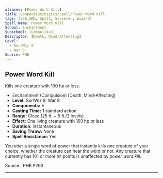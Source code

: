 ```yaml
---
aliases: [Power Word Kill]
title: Compendium/Basics/Spell/Power Word Kill
tags: [35E_SRD, Spell, Sorcerer, Wizard]
Spell Name: Power Word Kill
School: Enchantment
Subschool: (Compulsion)
Descriptor: [Death, Mind-Affecting]
Level:
  - Sor/Wiz 9
  - War 9
Source: PHB
---
```



## Power Word Kill

Kills one creature with 100 hp or less.

*   Enchantment (Compulsion) [Death, Mind-Affecting]
*   **Level:** Sor/Wiz 9, War 9
*   **Components:** V
*   **Casting Time:** 1 standard action
*   **Range:** Close (25 ft. + 5 ft./2 levels)
*   **Effect:** One living creature with 100 hp or less
*   **Duration:** Instantaneous
*   **Saving Throw:** None
*   **Spell Resistance:** Yes

<p>You utter a single word of power that instantly kills one creature of your choice, whether the creature can hear the word or not. Any creature that currently has 101 or more hit points is unaffected by <i>power word kill</i>.</p>

Source : PHB P263

---
